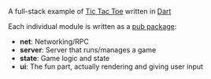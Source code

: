 A full-stack example of [Tic Tac Toe][ttt] written in [Dart][dart]

[ttt]: https://en.wikipedia.org/wiki/Tic-tac-toe
[dart]: https://www.dartlang.org/

Each individual module is written as a [pub package][package]:

- **net**: Networking/RPC
- **server**: Server that runs/manages a game
- **state**: Game logic and state
- **ui**: The fun part, actually rendering and giving user input

[package]: https://www.dartlang.org/tools/pub/get-started
